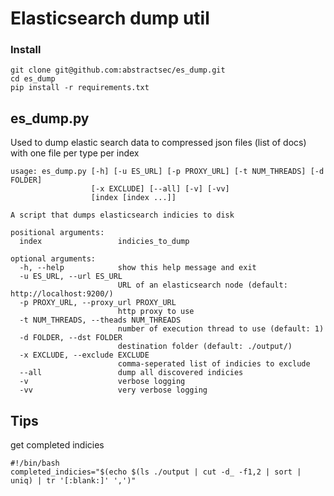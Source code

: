 # Elasticsearch dump util

### Install
```
git clone git@github.com:abstractsec/es_dump.git
cd es_dump
pip install -r requirements.txt
```

## es_dump.py
Used to dump elastic search data to compressed json files (list of docs) with one file per type per index
```
usage: es_dump.py [-h] [-u ES_URL] [-p PROXY_URL] [-t NUM_THREADS] [-d FOLDER]
                  [-x EXCLUDE] [--all] [-v] [-vv]
                  [index [index ...]]

A script that dumps elasticsearch indicies to disk

positional arguments:
  index                 indicies_to_dump

optional arguments:
  -h, --help            show this help message and exit
  -u ES_URL, --url ES_URL
                        URL of an elasticsearch node (default: http://localhost:9200/)
  -p PROXY_URL, --proxy_url PROXY_URL
                        http proxy to use
  -t NUM_THREADS, --theads NUM_THREADS
                        number of execution thread to use (default: 1)
  -d FOLDER, --dst FOLDER
                        destination folder (default: ./output/)
  -x EXCLUDE, --exclude EXCLUDE
                        comma-seperated list of indicies to exclude
  --all                 dump all discovered indicies
  -v                    verbose logging
  -vv                   very verbose logging
```

## Tips
get completed indicies 
```
#!/bin/bash
completed_indicies="$(echo $(ls ./output | cut -d_ -f1,2 | sort | uniq) | tr '[:blank:]' ',')"
```
